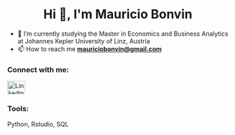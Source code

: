 <h1 align="center">Hi 👋, I'm Mauricio Bonvin</h1>

- 🌱 I’m currently studying the Master in Economics and Business Analytics at Johannes Kepler University of Linz, Austria
- 📫 How to reach me **mauriciobonvin@gmail.com**

<h3 align="left">Connect with me:</h3>
<p align="left">
<a href="https://www.linkedin.com/in/mauricio-bonvin/" target="blank"><img align="center" src="https://raw.githubusercontent.com/rahuldkjain/github-profile-readme-generator/master/src/images/icons/Social/linked-in-alt.svg" alt="Linkedin" height="30" width="40" /></a>
</p>

<h3 align="left">Tools:</h3>
Python, Rstudio, SQL

